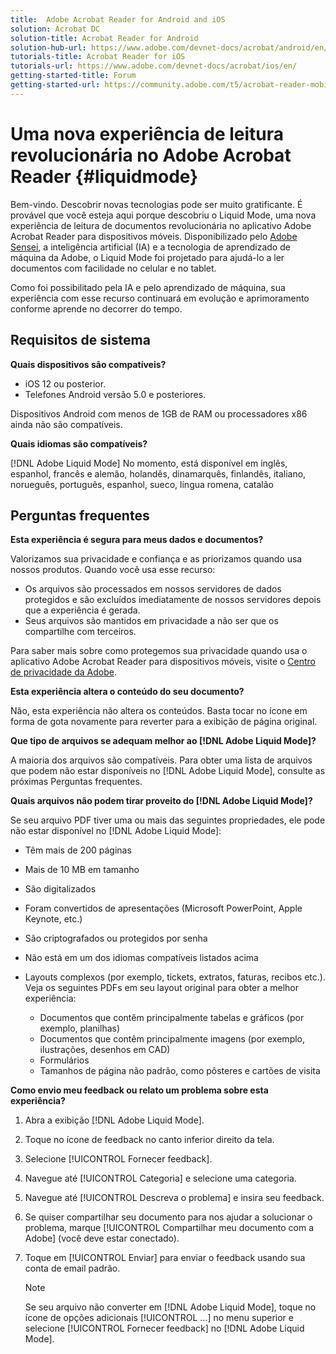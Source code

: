 ```yaml
---
title:  Adobe Acrobat Reader for Android and iOS
solution: Acrobat DC
solution-title: Acrobat Reader for Android
solution-hub-url: https://www.adobe.com/devnet-docs/acrobat/android/en/
tutorials-title: Acrobat Reader for iOS
tutorials-url: https://www.adobe.com/devnet-docs/acrobat/ios/en/
getting-started-title: Forum
getting-started-url: https://community.adobe.com/t5/acrobat-reader-mobile/bd-p/acrobat-reader-mobile?page=1&sort=latest_replies&filter=all
---
```


# Uma nova experiência de leitura revolucionária no Adobe Acrobat Reader {#liquidmode}

Bem-vindo. Descobrir novas tecnologias pode ser muito gratificante. É provável que você esteja aqui porque descobriu o Liquid Mode, uma nova experiência de leitura de documentos revolucionária no aplicativo Adobe Acrobat Reader para dispositivos móveis. Disponibilizado pelo [Adobe Sensei](https://www.adobe.com/br/sensei.html), a inteligência artificial (IA) e a tecnologia de aprendizado de máquina da Adobe, o Liquid Mode foi projetado para ajudá-lo a ler documentos com facilidade no celular e no tablet.

Como foi possibilitado pela IA e pelo aprendizado de máquina, sua experiência com esse recurso continuará em evolução e aprimoramento conforme aprende no decorrer do tempo.

## Requisitos de sistema

**Quais dispositivos são compatíveis?**

* iOS 12 ou posterior.
* Telefones Android versão 5.0 e posteriores. 

Dispositivos Android com menos de 1GB de RAM ou processadores x86 ainda não são compatíveis.

**Quais idiomas são compatíveis?**

[!DNL Adobe Liquid Mode] No momento, está disponível em inglês, espanhol, francês e alemão, holandês, dinamarquês, finlandês, italiano, norueguês, português, espanhol, sueco, língua romena, catalão

## Perguntas frequentes

**Esta experiência é segura para meus dados e documentos?**

Valorizamos sua privacidade e confiança e as priorizamos quando usa nossos produtos. Quando você usa esse recurso:

* Os arquivos são processados em nossos servidores de dados protegidos e são excluídos imediatamente de nossos servidores depois que a experiência é gerada.
* Seus arquivos são mantidos em privacidade a não ser que os compartilhe com terceiros.

Para saber mais sobre como protegemos sua privacidade quando usa o aplicativo Adobe Acrobat Reader para dispositivos móveis, visite o [Centro de privacidade da Adobe](https://www.adobe.com/br/privacy.html).

**Esta experiência altera o conteúdo do seu documento?**

Não, esta experiência não altera os conteúdos. Basta tocar no ícone em forma de gota novamente para reverter para a exibição de página original.

**Que tipo de arquivos se adequam melhor ao [!DNL Adobe Liquid Mode]?**

A maioria dos arquivos são compatíveis. Para obter uma lista de arquivos que podem não estar disponíveis no [!DNL Adobe Liquid Mode], consulte as próximas Perguntas frequentes. 

**Quais arquivos não podem tirar proveito do [!DNL Adobe Liquid Mode]?**

Se seu arquivo PDF tiver uma ou mais das seguintes propriedades, ele pode não estar disponível no [!DNL Adobe Liquid Mode]:

* Têm mais de 200 páginas
* Mais de 10 MB em tamanho
* São digitalizados
* Foram convertidos de apresentações (Microsoft PowerPoint, Apple Keynote, etc.)
* São criptografados ou protegidos por senha
* Não está em um dos idiomas compatíveis listados acima
* Layouts complexos (por exemplo, tickets, extratos, faturas, recibos etc.). Veja os seguintes PDFs em seu layout original para obter a melhor experiência:

    * Documentos que contêm principalmente tabelas e gráficos (por exemplo, planilhas)
    * Documentos que contêm principalmente imagens (por exemplo, ilustrações, desenhos em CAD)
    * Formulários
    * Tamanhos de página não padrão, como pôsteres e cartões de visita

**Como envio meu feedback ou relato um problema sobre esta experiência?**

1. Abra a exibição [!DNL Adobe Liquid Mode].
1. Toque no ícone de feedback no canto inferior direito da tela.
1. Selecione [!UICONTROL Fornecer feedback].
1. Navegue até [!UICONTROL Categoria] e selecione uma categoria.
1. Navegue até [!UICONTROL Descreva o problema] e insira seu feedback.
1. Se quiser compartilhar seu documento para nos ajudar a solucionar o problema, marque [!UICONTROL Compartilhar meu documento com a Adobe] (você deve estar conectado).
1. Toque em [!UICONTROL Enviar] para enviar o feedback usando sua conta de email padrão.

   >[!NOTE]
   >
   >Se seu arquivo não converter em [!DNL Adobe Liquid Mode], toque no ícone de opções adicionais [!UICONTROL ...] no menu superior e selecione [!UICONTROL Fornecer feedback] no [!DNL Adobe Liquid Mode].
